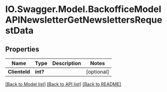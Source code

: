 # IO.Swagger.Model.BackofficeModelAPINewsletterGetNewslettersRequestData
## Properties

Name | Type | Description | Notes
------------ | ------------- | ------------- | -------------
**ClienteId** | **int?** |  | [optional] 

[[Back to Model list]](../README.md#documentation-for-models) [[Back to API list]](../README.md#documentation-for-api-endpoints) [[Back to README]](../README.md)

